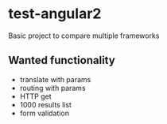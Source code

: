 # test-angular2
Basic project to compare multiple frameworks

## Wanted functionality
* translate with params
* routing with params
* HTTP get
* 1000 results list
* form validation
